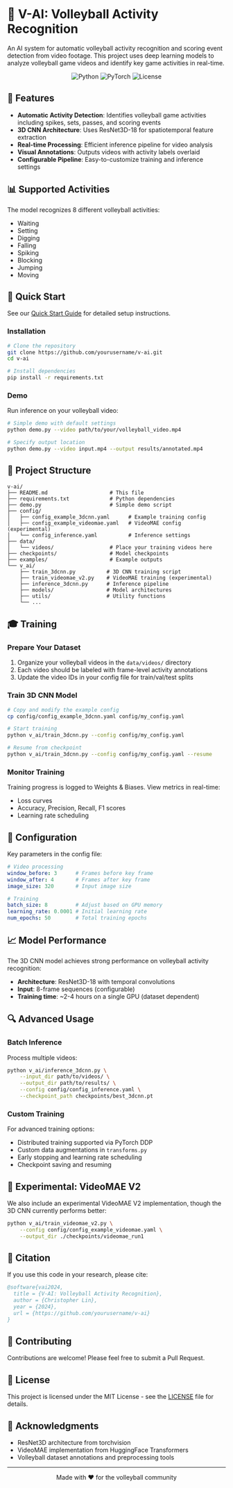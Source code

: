 # 🏐 V-AI: Volleyball Activity Recognition

An AI system for automatic volleyball activity recognition and scoring event detection from video footage. This project uses deep learning models to analyze volleyball game videos and identify key game activities in real-time.

<p align="center">
  <img src="https://img.shields.io/badge/Python-3.10+-blue.svg" alt="Python">
  <img src="https://img.shields.io/badge/PyTorch-2.0+-red.svg" alt="PyTorch">
  <img src="https://img.shields.io/badge/License-MIT-green.svg" alt="License">
</p>

## 🎯 Features

- **Automatic Activity Detection**: Identifies volleyball game activities including spikes, sets, passes, and scoring events
- **3D CNN Architecture**: Uses ResNet3D-18 for spatiotemporal feature extraction
- **Real-time Processing**: Efficient inference pipeline for video analysis
- **Visual Annotations**: Outputs videos with activity labels overlaid
- **Configurable Pipeline**: Easy-to-customize training and inference settings

## 📊 Supported Activities

The model recognizes 8 different volleyball activities:
- Waiting
- Setting
- Digging
- Falling
- Spiking
- Blocking
- Jumping
- Moving

## 🚀 Quick Start

See our [Quick Start Guide](QUICK_START.md) for detailed setup instructions.

### Installation

```bash
# Clone the repository
git clone https://github.com/yourusername/v-ai.git
cd v-ai

# Install dependencies
pip install -r requirements.txt
```

### Demo

Run inference on your volleyball video:

```bash
# Simple demo with default settings
python demo.py --video path/to/your/volleyball_video.mp4

# Specify output location
python demo.py --video input.mp4 --output results/annotated.mp4
```

## 📂 Project Structure

```
v-ai/
├── README.md                    # This file
├── requirements.txt             # Python dependencies
├── demo.py                      # Simple demo script
├── config/
│   ├── config_example_3dcnn.yaml      # Example training config
│   ├── config_example_videomae.yaml   # VideoMAE config (experimental)
│   └── config_inference.yaml          # Inference settings
├── data/
│   └── videos/                  # Place your training videos here
├── checkpoints/                 # Model checkpoints
├── examples/                    # Example outputs
└── v_ai/
    ├── train_3dcnn.py          # 3D CNN training script
    ├── train_videomae_v2.py    # VideoMAE training (experimental)
    ├── inference_3dcnn.py      # Inference pipeline
    ├── models/                 # Model architectures
    ├── utils/                  # Utility functions
    └── ...
```

## 🎓 Training

### Prepare Your Dataset

1. Organize your volleyball videos in the `data/videos/` directory
2. Each video should be labeled with frame-level activity annotations
3. Update the video IDs in your config file for train/val/test splits

### Train 3D CNN Model

```bash
# Copy and modify the example config
cp config/config_example_3dcnn.yaml config/my_config.yaml

# Start training
python v_ai/train_3dcnn.py --config config/my_config.yaml

# Resume from checkpoint
python v_ai/train_3dcnn.py --config config/my_config.yaml --resume
```

### Monitor Training

Training progress is logged to Weights & Biases. View metrics in real-time:
- Loss curves
- Accuracy, Precision, Recall, F1 scores
- Learning rate scheduling

## 🔧 Configuration

Key parameters in the config file:

```yaml
# Video processing
window_before: 3      # Frames before key frame
window_after: 4       # Frames after key frame
image_size: 320       # Input image size

# Training
batch_size: 8         # Adjust based on GPU memory
learning_rate: 0.0001 # Initial learning rate
num_epochs: 50        # Total training epochs
```

## 📈 Model Performance

The 3D CNN model achieves strong performance on volleyball activity recognition:
- **Architecture**: ResNet3D-18 with temporal convolutions
- **Input**: 8-frame sequences (configurable)
- **Training time**: ~2-4 hours on a single GPU (dataset dependent)

## 🔍 Advanced Usage

### Batch Inference

Process multiple videos:

```bash
python v_ai/inference_3dcnn.py \
    --input_dir path/to/videos/ \
    --output_dir path/to/results/ \
    --config config/config_inference.yaml \
    --checkpoint_path checkpoints/best_3dcnn.pt
```

### Custom Training

For advanced training options:
- Distributed training supported via PyTorch DDP
- Custom data augmentations in `transforms.py`
- Early stopping and learning rate scheduling
- Checkpoint saving and resuming

## 🧪 Experimental: VideoMAE V2

We also include an experimental VideoMAE V2 implementation, though the 3D CNN currently performs better:

```bash
python v_ai/train_videomae_v2.py \
    --config config/config_example_videomae.yaml \
    --output_dir ./checkpoints/videomae_run1
```

## 📝 Citation

If you use this code in your research, please cite:

```bibtex
@software{vai2024,
  title = {V-AI: Volleyball Activity Recognition},
  author = {Christopher Lin},
  year = {2024},
  url = {https://github.com/yourusername/v-ai}
}
```

## 🤝 Contributing

Contributions are welcome! Please feel free to submit a Pull Request.

## 📄 License

This project is licensed under the MIT License - see the [LICENSE](LICENSE) file for details.

## 🙏 Acknowledgments

- ResNet3D architecture from torchvision
- VideoMAE implementation from HuggingFace Transformers
- Volleyball dataset annotations and preprocessing tools

---

<p align="center">
  Made with ❤️ for the volleyball community
</p>
